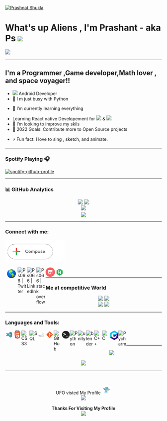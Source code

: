 <a href="www.github.com/Prashants126"><img src="https://capsule-render.vercel.app/api?type=waving&height=300&color=gradient&text=Prashant%20Shukla&reversal=false&textBg=false&desc=Full%20Stack%20Developer&descSize=20&animation=fadeIn" alt="Prashnat Shukla" width="1500"/></a>



# What's up Aliens , I'm Prashant - aka Ps <img src="https://raw.githubusercontent.com/MartinHeinz/MartinHeinz/master/wave.gif" width="50px">


![](https://komarev.com/ghpvc/?username=Ps066&color=blue&style=plastic)


---


## I'm a Programmer ,Game developer,Math lover , and space voyager!!
- <img src="https://img.icons8.com/fluent/50/000000/android-os.png" width=25px /> Android Developer 
- 🔭 I m just busy with Python 
<!-- - <img src="https://cdn-0.emojis.wiki/wp-content/uploads/2020/12/smiling-face-with-hearts.gif" width=22px> -->
- 🌱 I’m currently learning everything 
<!-- - <img src="https://cdn-0.emojis.wiki/wp-content/uploads/2020/12/beaming-face-with-smiling-eyes-1.gif" width=22px> -->
-  Learning React native Developement for   <img src="https://img.icons8.com/fluent/50/000000/android-os.png" width=20px /> &  <img src="https://img.icons8.com/external-kiranshastry-gradient-kiranshastry/64/000000/external-apple-medical-kiranshastry-gradient-kiranshastry.png" width=20/>
- 👯 I’m looking to improve my skils
- 🥅 2022 Goals: Contribute more to Open Source projects 
<!-- - <img src="https://cdn-0.emojis.wiki/wp-content/uploads/2020/12/cowboy-hat-face.gif" width=22px> -->
- ⚡ Fun fact: I love to sing , sketch, and animate.

---

### Spotify Playing 🎧

[![spotify-github-profile](https://spotify-github-profile.vercel.app/api/view?uid=9oetejl40g39p7lph93tjijcb&cover_image=true&theme=novatorem)](https://github.com/kittinan/spotify-github-profile)


---

### 📊 GitHub Analytics

<p align="center">
  <img height="180em" src="https://github-readme-streak-stats-rust-zeta.vercel.app/?user=Ps066&theme=tokyonight&hide_border=true" />
  <img height="180em" src="https://github-readme-stats.vercel.app/api/top-langs/?username=Ps066&exclude_repo=KNN-Image-Classification&show_icons=true&hide_border=true&layout=compact&langs_count=6&theme=tokyonight" />
  <br/>
  <img src="https://github-readme-stats.vercel.app/api?username=Ps066&theme=tokyonight&count_private=true&show_icons=true&hide_border=true" />
  <br/>
  <img src="https://github-profile-trophy.vercel.app/?username=Ps066&no-bg=true&rank=SSS,SS,S,AAA,AA,A,B&column=4&theme=nord&no-frame=true" align="center"/>
</p>

---
<!--
### 📈 DSA Analytics

<p align="center">
  <a href="https://leetcode.com/nikhilpal2705">
    <img src="https://leetcard.jacoblin.cool/Ps066?width=500&height=320&ext=activity" alt="Leetcode Stats" />
  </a>
</p>

<p align="center">
  <a href="https://auth.geeksforgeeks.org/user/nikhilpal2705/practice/">
    <img src="https://gfgstatscard.vercel.app/ps066" alt="GFG Stats" />
  </a>
</p>

--- 
-->



### Connect with me:

[<img src="https://github.com/Ps066/Ps066/blob/main/mail_ccexpress.png?raw=true" />](mailto:prashantshukla0666@gmail.com)

[<img align="left" alt="Ps066 | Mysite" width="40px" src="https://github.com/Ps066/Ps066/blob/main/globe.gif" />][twitter]


[<img align="left" alt="Ps066 | Twitter" width="30px" src="https://image.flaticon.com/icons/png/128/1409/1409937.png" />][twitter]
[<img align="left" alt="Ps066 | LinkedIn" width="30px" src="https://image.flaticon.com/icons/png/128/1409/1409945.png" />][linkedin]
<!-- [<img align="left" alt="Ps066 | stack over flow" width="30px" src="https://image.flaticon.com/icons/png/128/2111/2111628.png" />][stackoverflow] -->
[<img align="left" alt="Ps066 | stack over flow" width="30px" src="https://img.icons8.com/color-glass/50/000000/stackoverflow.png"/>][stackoverflow]
[<img align="left" alt="Ps066 | itch.io" width="30px" src="https://github.com/Ps066/Ps066/blob/main/output-onlinepngtools.png" />][itch.io]
[<img align="left" alt="Ps066 | Mysite" width="30px" src="https://github.com/Ps066/Ps066/blob/main/HackerRank_logo.png" />][hackerrank]



<br />

---



### Me at competitive World

<div align="center">
    <img src="https://img.shields.io/badge/dynamic/json?&color=1f8acb&logo=codeforces&label=Codeforces&url=https://competitive-coding-api.herokuapp.com/api/codeforces/Ps066&query=%24.rating&prefix=Rating%20&style=for-the-badge&cacheSeconds=86400"/>
   <img src="https://img.shields.io/badge/dynamic/json?label=CodeChef&query=%24.global_rank&url=https://competitive-coding-api.herokuapp.com/api/codechef/ps066&prefix=Rating%20&logo=codechef&logoColor=f5f5dc&labelColor=7b5e47&style=for-the-badge&cacheSeconds=86400"/>
</div>
</div>

<div align="center">
    <img src="https://img.shields.io/badge/dynamic/json?label=CodeChef&query=%24.global_rank&url=https://competitive-coding-api.herokuapp.com/api/codechef/ps066&prefix=world Rank%20&logo=codechef&logoColor=f5f5dc&labelColor=7b5e47&style=for-the-badge&cacheSeconds=86400"/>
   <img src="https://img.shields.io/badge/dynamic/json?label=CodeChef&query=%24.country_rank&url=https://competitive-coding-api.herokuapp.com/api/codechef/ps066&prefix=AIR%20%23&logo=codechef&logoColor=f5f5dc&labelColor=7b5e47&style=for-the-badge&cacheSeconds=86400"/>
</div>

   


---

### Languages and Tools:

<img align="left" alt="Visual Studio Code" width="26px" src="https://github.com/Ps066/Ps066/blob/main/visual-studio-code-2019.png" />
<img align="left" alt="HTML5" width="26px" src="https://raw.githubusercontent.com/github/explore/80688e429a7d4ef2fca1e82350fe8e3517d3494d/topics/html/html.png" />
<img align="left" alt="CSS3" width="26px" src="https://img.icons8.com/dusk/2x/css3.png" />


<img align="left" alt="SQL" width="26px" src="https://image.flaticon.com/icons/png/128/1265/1265531.png" />
<img align="left" alt="MySQL" width="26px" src="https://raw.githubusercontent.com/github/explore/80688e429a7d4ef2fca1e82350fe8e3517d3494d/topics/mysql/mysql.png" />

<img align="left" alt="Git" width="26px" src="https://github.com/Ps066/Ps066/blob/main/git.png" />
<img align="left" alt="GitHub" width="26px" src="https://image.flaticon.com/icons/png/128/733/733553.png" />
<img align="left" alt="Terminal" width="26px" src="https://raw.githubusercontent.com/github/explore/80688e429a7d4ef2fca1e82350fe8e3517d3494d/topics/terminal/terminal.png" />
<img align="left" alt="Python" width="26px" src="https://image.flaticon.com/icons/png/128/1822/1822899.png" />
<img align="left" alt="unity" width="26px" src="https://img.icons8.com/dusk/2x/unity.png" />
<img align="left" alt="blender" width="26px" src="https://img.icons8.com/color/2x/blender-3d.png" />
<img align="left" alt="C++" width="26px" src="https://img.icons8.com/color/2x/c-plus-plus-logo.png" />
<img align="left" alt="C" width="26px" src="https://img.icons8.com/color/2x/c-programming.png" />
<img align="left" alt="C#" width="26px" src="https://github.com/Ps066/Ps066/blob/main/PngItem_5219587.png" />
<img align="left" alt="Pycharm" width="26px" src="https://img.icons8.com/color/2x/pycharm.png" />

<br />
<br />

---

<p align="center">
     <img src="https://github-profile-trophy.vercel.app/?username=Ps066&no-bg=true&theme=dark_dimmed&rank=SSS,SS,S,AAA,AA,A,B" />
  
  <div align="center">
      <img src="https://github-readme-stats.vercel.app/api/wakatime?username=Ps066\&layout=compact&v=2&theme=dark"/>
  </div>
</p>


<!-- https://stackoverflow.com/users/15013114/p-s -->
 


[twitter]: https://twitter.com/Ps_066
[linkedin]:https://www.linkedin.com/in/ps066/
[stackoverflow]: https://stackoverflow.com/story/ps066
[itch.io]:https://ps066.itch.io/
[hackerrank]: https://www.hackerrank.com/Ps066

---
<br/>
<p align="center"> 
  UFO visted My Profile
  <img src="https://github.com/Ps066/Ps066/blob/main/flying_saucer.gif" width=30px>
  
  <br>
  
  <img src="https://profile-counter.glitch.me/Ps066/count.svg" />
</p>
<p align="center">
  <b>Thanks For Visiting My Profile
  <br/> 
  <img src="https://emojipedia-us.s3.amazonaws.com/source/skype/289/red-heart_2764-fe0f.png"width=44px</b>
</p>
<!--   aa -->
 
